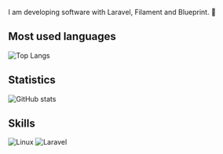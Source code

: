 I am developing software with Laravel, Filament and Blueprint. 👋

<!--
**JuanSebastianMedina/JuanSebastianMedina** is a ✨ _special_ ✨ repository because its `README.md` (this file) appears on your GitHub profile.

Here are some ideas to get you started:
## Hi there 👋
- 🔭 I’m currently working on ...
- 🌱 I’m currently learning ...
- 👯 I’m looking to collaborate on ...
- 🤔 I’m looking for help with ...
- 💬 Ask me about ...
- 📫 How to reach me: ...
- 😄 Pronouns: ...
- ⚡ Fun fact: ...
Tengo que aprender Git Hub y esto está en inglés.
-->

## Most used languages
![Top Langs](https://github-readme-stats.vercel.app/api/top-langs/?username=JuanSebastianMedina&layout=compact&langs_count=8)

## Statistics
![GitHub stats](https://github-readme-stats.vercel.app/api?username=JuanSebastianMedina&show_icons=true&theme=dracula)


## Skills
![Linux](https://img.shields.io/badge/Linux-Kali-informational?logo=linux)
![Laravel](https://img.shields.io/badge/Laravel-11-red?logo=laravel)
